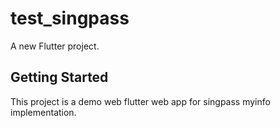 # test_singpass

A new Flutter project.

## Getting Started

This project is a demo web flutter web app for singpass myinfo implementation.
